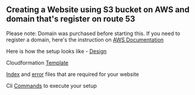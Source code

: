 ## Creating a Website using S3 bucket on AWS and domain that's register on route 53


Please note: Domain was purchased before starting this. If you need to register a domain, here's the instruction on [AWS Documentation](https://docs.aws.amazon.com/Route53/latest/DeveloperGuide/domain-register.html)

Here is how the setup looks like - [Design](WebsiteUsingS3&Route53/setup_pic.png)

Cloudformation [Template](WebsiteUsingS3&Route53/website.yaml) 

[Index](WebsiteUsingS3&Route53/index.html) and [error](WebsiteUsingS3&Route53\error.html) files that are required for your website

Cli [Commands](https://github.com/gsidhu13/Projects/blob/29de821dfe9356077c8bd372371def16556cf06e/WebsiteUsingS3&Route53/Cli_commands.md) to execute your setup
